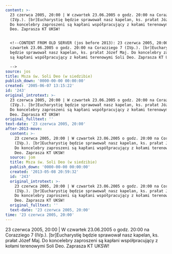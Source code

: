 ```yaml
---
content: >-
  23 czerwca 2005, 20:00 | W czwartek 23.06.2005 o godz. 20:00 na Corazziego 7
  (IVp.). [br]Eucharystię będzie sprawował nasz kapelan, ks. prałat Józef Maj.
  Do koncelebry zaproszeni są kapłani współpracujący z kołami terenowymi Soli
  Deo. Zaprasza KT UKSW!


  <!--CONTENT FROM OLD SERVER (jos before 2013): 23 czerwca 2005, 20:00 | W
  czwartek 23.06.2005 o godz. 20:00 na Corazziego 7 (IVp.). [br]Eucharystię
  będzie sprawował nasz kapelan, ks. prałat Józef Maj. Do koncelebry zaproszeni
  są kapłani współpracujący z kołami terenowymi Soli Deo. Zaprasza KT UKSW!

  -->
source: jos
title: Msza św. Soli Deo (w siedzibie)
publish_down: '0000-00-00 00:00:00'
created: '2005-06-07 13:15:22'
id: '243'
original_introtext: >-
  23 czerwca 2005, 20:00 | W czwartek 23.06.2005 o godz. 20:00 na Corazziego 7
  (IVp.). [br]Eucharystię będzie sprawował nasz kapelan, ks. prałat Józef Maj.
  Do koncelebry zaproszeni są kapłani współpracujący z kołami terenowymi Soli
  Deo. Zaprasza KT UKSW!
original_fulltext: ''
text-date: '23 czerwca 2005, 20:00'
after-2013-move:
  content: >-
    23 czerwca 2005, 20:00 | W czwartek 23.06.2005 o godz. 20:00 na Corazziego 7
    (IVp.). [br]Eucharystię będzie sprawował nasz kapelan, ks. prałat Józef Maj.
    Do koncelebry zaproszeni są kapłani współpracujący z kołami terenowymi Soli
    Deo. Zaprasza KT UKSW!
  source: jom
  title: Msza św. Soli Deo (w siedzibie)
  publish_down: '0000-00-00 00:00:00'
  created: '2013-05-08 20:59:32'
  id: '243'
  original_introtext: >-
    23 czerwca 2005, 20:00 | W czwartek 23.06.2005 o godz. 20:00 na Corazziego 7
    (IVp.). [br]Eucharystię będzie sprawował nasz kapelan, ks. prałat Józef Maj.
    Do koncelebry zaproszeni są kapłani współpracujący z kołami terenowymi Soli
    Deo. Zaprasza KT UKSW!
  original_fulltext: ''
  text-date: '23 czerwca 2005, 20:00'
time: '23 czerwca 2005, 20:00'
---
```

23 czerwca 2005, 20:00 | W czwartek 23.06.2005 o godz. 20:00 na Corazziego 7 (IVp.). [br]Eucharystię będzie sprawował nasz kapelan, ks. prałat Józef Maj. Do koncelebry zaproszeni są kapłani współpracujący z kołami terenowymi Soli Deo. Zaprasza KT UKSW!

<!--CONTENT FROM OLD SERVER (jos before 2013): 23 czerwca 2005, 20:00 | W czwartek 23.06.2005 o godz. 20:00 na Corazziego 7 (IVp.). [br]Eucharystię będzie sprawował nasz kapelan, ks. prałat Józef Maj. Do koncelebry zaproszeni są kapłani współpracujący z kołami terenowymi Soli Deo. Zaprasza KT UKSW!
-->

<!--{{json:{"created_date":"2005-06-07 13:15:22","publish_down":"0000-00-00 00:00:00","id":"243"}}}-->